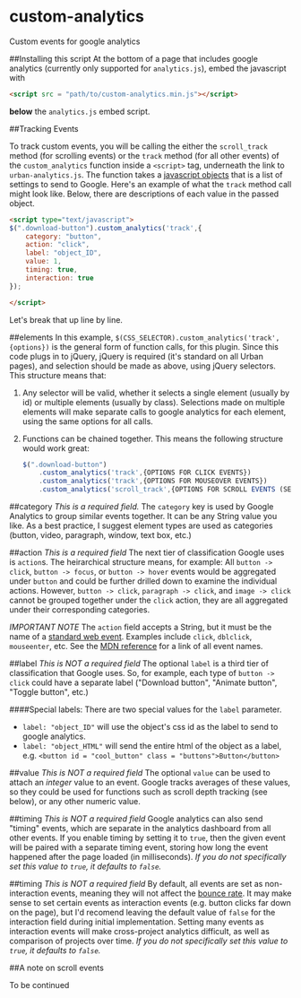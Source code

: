 # custom-analytics
Custom events for google analytics

##Installing this script
At the bottom of a page that includes google analytics (currently only supported for `analytics.js`), embed the javascript with
```html
<script src = "path/to/custom-analytics.min.js"></script>
```
**below** the `analytics.js` embed script.

##Tracking Events

To track custom events, you will be calling the either the `scroll_track` method (for scrolling events) or the `track` method (for all other events) of the `custom_analytics` function inside a `<script>` tag, underneath the link to `urban-analytics.js`. The function takes a [javascript objects](https://developer.mozilla.org/en-US/docs/Web/JavaScript/Guide/Working_with_Objects) that is a list of settings to send to Google. Here's an example of what the `track` method call might look like. Below, there are descriptions of each value in the passed object.

```html
<script type="text/javascript">
$(".download-button").custom_analytics('track',{
	category: "button",
	action: "click",
	label: "object_ID",
	value: 1,
	timing: true,
	interaction: true
});

</script>
```
Let's break that up line by line.

##elements
In this example, `$(CSS_SELECTOR).custom_analytics('track',{options})` is the general form of function calls, for this plugin. Since this code plugs in to jQuery, jQuery is required (it's standard on all Urban pages), and selection should be made as above, using jQuery selectors. This structure means that:
1. Any selector will be valid, whether it selects a single element (usually by id) or multiple elements (usually by class). Selections made on multiple elements will make separate calls to google analytics for each element, using the same options for all calls.

2. Functions can be chained together. This means the following structure would work great:
	```javascript
	$(".download-button")
		.custom_analytics('track',{OPTIONS FOR CLICK EVENTS})
		.custom_analytics('track',{OPTIONS FOR MOUSEOVER EVENTS})
		.custom_analytics('scroll_track',{OPTIONS FOR SCROLL EVENTS (SEE BELOW)})
	```

##category
*This is a required field.*
The `category` key is used by Google Analytics to group similar events together. It can be any String value you like. As a best practice, I suggest element types are used as categories (button, video, paragraph, window, text box, etc.)

##action
*This is a required field*
The next tier of classification Google uses is `action`s. The heirarchical structure means, for example:
All `button -> click`, `button -> focus`, or `button -> hover` events would be aggregated under `button` and could be further drilled down to examine the individual actions.
However, `button -> click`, `paragraph -> click`, and `image -> click` cannot be grouped together under the `click` action, they are all aggregated under their corresponding categories.

*IMPORTANT NOTE* The `action` field accepts a String, but it must be the name of a [standard web event](https://developer.mozilla.org/en-US/docs/Web/Events). Examples include `click`, `dblclick`, `mouseenter`, etc. See the [MDN reference](https://developer.mozilla.org/en-US/docs/Web/Events) for a link of all event names.

##label
*This is NOT a required field*
The optional `label` is a third tier of classification that Google uses. So, for example, each type of `button -> click` could have a separate label ("Download button", "Animate button", "Toggle button", etc.)

####Special labels:
There are two special values for the `label` parameter.
- `label: "object_ID"` will use the object's css id as the label to send to google analytics.
- `label: "object_HTML"` will send the entire html of the object as a label, e.g. `<button id = "cool_button" class = "buttons">Button</button>`

##value
*This is NOT a required field*
The optional `value` can be used to attach an *integer* value to an event. Google tracks averages of these values, so they could be used for functions such as scroll depth tracking (see below), or any other numeric value.

##timing
*This is NOT a required field*
Google analytics can also send "timing" events, which are separate in the analytics dashboard from all other events. If you enable timing by setting it to `true`, then the given event will be paired with a separate timing event, storing how long the event happened after the page loaded (in milliseconds). *If you do not specifically set this value to `true`, it defaults to `false`.*

##timing
*This is NOT a required field*
By default, all events are set as non-interaction events, meaning they will not affect the [bounce rate](https://support.google.com/analytics/answer/1009409?hl=en). It may make sense to set certain events as interaction events (e.g. button clicks far down on the page), but I'd recomend leaving the default value of `false` for the interaction field during initial implementation. Setting many events as interaction events will make cross-project analytics difficult, as well as comparison of projects over time. *If you do not specifically set this value to `true`, it defaults to `false`.*


##A note on scroll events

To be continued